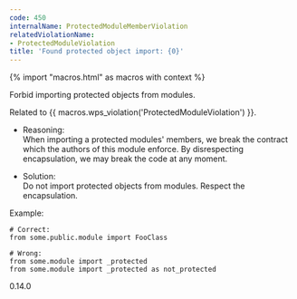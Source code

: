 ```yaml
---
code: 450
internalName: ProtectedModuleMemberViolation
relatedViolationName:
- ProtectedModuleViolation
title: 'Found protected object import: {0}'
---
```


{% import "macros.html" as macros with context %}

Forbid importing protected objects from modules.

Related to {{ macros.wps\_violation('ProtectedModuleViolation') }}.

  - Reasoning:  
    When importing a protected modules' members, we break the contract
    which the authors of this module enforce. By disrespecting
    encapsulation, we may break the code at any moment.

  - Solution:  
    Do not import protected objects from modules. Respect the
    encapsulation.

Example:

    # Correct:
    from some.public.module import FooClass
    
    # Wrong:
    from some.module import _protected
    from some.module import _protected as not_protected

<div class="versionadded">

0.14.0

</div>